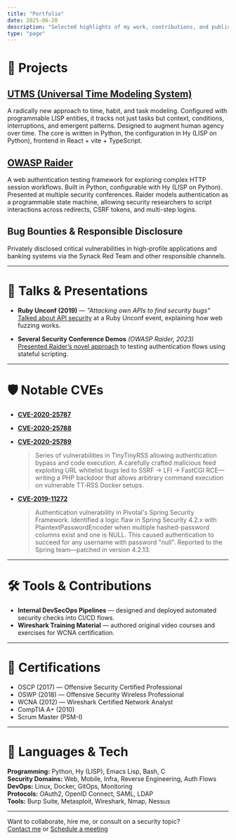 ```yaml
---
title: "Portfolio"
date: 2025-06-20
description: "Selected highlights of my work, contributions, and public projects"
type: "page"
---
```


# 💼 Projects

## [UTMS (Universal Time Modeling System)](https://utms.io/)
A radically new approach to time, habit, and task modeling. Configured
with programmable LISP entities, it tracks not just tasks but context,
conditions, interruptions, and emergent patterns. Designed to augment
human agency over time. The core is written in Python, the
configuration in Hy (LISP on Python), frontend in React + vite +
TypeScript.


## [OWASP Raider](https://github.com/DigeeX/raider)
A web authentication testing framework for exploring complex HTTP
session workflows. Built in Python, configurable with Hy (LISP on
Python).  Presented at multiple security conferences. Raider models
authentication as a programmable state machine, allowing security
researchers to script interactions across redirects, CSRF tokens, and
multi-step logins.


## Bug Bounties & Responsible Disclosure
Privately disclosed critical vulnerabilities in high-profile
applications and banking systems via the Synack Red Team and other
responsible channels.

---

# 🎤 Talks & Presentations

- **Ruby Unconf (2019)** — *"Attacking own APIs to find security bugs"*  
  [Talked about API security](https://www.youtube.com/watch?v=lGDETbe0b6w) at a Ruby Unconf event, explaining how web fuzzing works.

- **Several Security Conference Demos** *(OWASP Raider, 2023)*  
  [Presented Raider’s novel approach](https://www.youtube.com/watch?v=e2iDZXhAs-M&t=26s) to testing authentication flows using stateful scripting.

---

# 🛡️ Notable CVEs

- **[CVE-2020-25787](https://nvd.nist.gov/vuln/detail/CVE-2020-25787)**  
- **[CVE-2020-25788](https://nvd.nist.gov/vuln/detail/CVE-2020-25788)**  
- **[CVE-2020-25789](https://nvd.nist.gov/vuln/detail/CVE-2020-25789)**  
  > Series of vulnerabilities in TinyTinyRSS allowing authentication bypass and code execution. A carefully crafted malicious feed exploiting URL whitelist bugs led to SSRF → LFI → FastCGI RCE—writing a PHP backdoor that allows arbitrary command execution on vulnerable TT‑RSS Docker setups.



- **[CVE-2019-11272](https://nvd.nist.gov/vuln/detail/CVE-2019-11272)**  
  > Authentication vulnerability in Pivotal's Spring Security Framework. Identified a logic flaw in Spring Security 4.2.x with PlaintextPasswordEncoder when multiple hashed-password columns exist and one is NULL. This caused authentication to succeed for any username with password "null". Reported to the Spring team—patched in version 4.2.13.



---

# 🛠️ Tools & Contributions

- **Internal DevSecOps Pipelines** — designed and deployed automated security checks into CI/CD flows.
- **Wireshark Training Material** — authored original video courses and exercises for WCNA certification.

---

# 📜 Certifications

- OSCP (2017) — Offensive Security Certified Professional  
- OSWP (2018) — Offensive Security Wireless Professional  
- WCNA (2012) — Wireshark Certified Network Analyst  
- CompTIA A+ (2010)  
- Scrum Master (PSM-I)

---

# 🧠 Languages & Tech

**Programming:** Python, Hy (LISP), Emacs Lisp, Bash, C  
**Security Domains:** Web, Mobile, Infra, Reverse Engineering, Auth Flows  
**DevOps:** Linux, Docker, GitOps, Monitoring  
**Protocols:** OAuth2, OpenID Connect, SAML, LDAP  
**Tools:** Burp Suite, Metasploit, Wireshark, Nmap, Nessus

---

Want to collaborate, hire me, or consult on a security topic?  
[Contact me](/contact/) or [Schedule a meeting](https://cal.com/neagaru)
